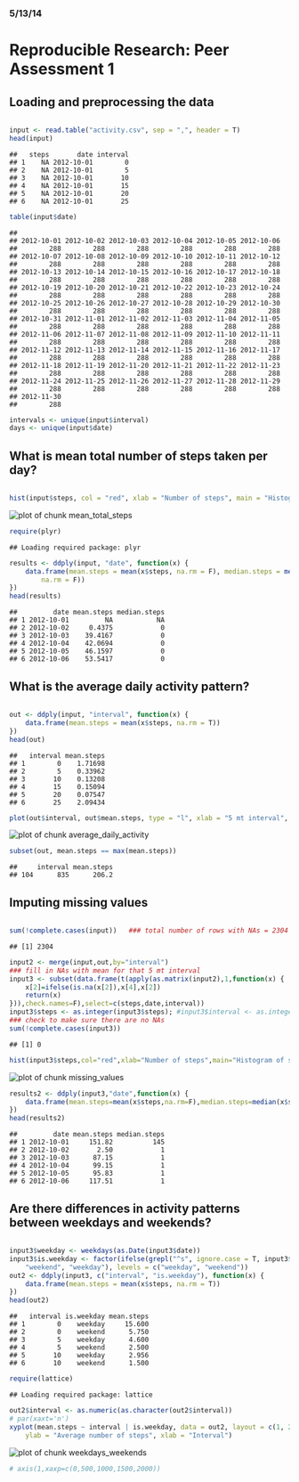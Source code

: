 ### 5/13/14 ###
# Reproducible Research: Peer Assessment 1


## Loading and preprocessing the data


```r

input <- read.table("activity.csv", sep = ",", header = T)
head(input)
```

```
##   steps       date interval
## 1    NA 2012-10-01        0
## 2    NA 2012-10-01        5
## 3    NA 2012-10-01       10
## 4    NA 2012-10-01       15
## 5    NA 2012-10-01       20
## 6    NA 2012-10-01       25
```

```r
table(input$date)
```

```
## 
## 2012-10-01 2012-10-02 2012-10-03 2012-10-04 2012-10-05 2012-10-06 
##        288        288        288        288        288        288 
## 2012-10-07 2012-10-08 2012-10-09 2012-10-10 2012-10-11 2012-10-12 
##        288        288        288        288        288        288 
## 2012-10-13 2012-10-14 2012-10-15 2012-10-16 2012-10-17 2012-10-18 
##        288        288        288        288        288        288 
## 2012-10-19 2012-10-20 2012-10-21 2012-10-22 2012-10-23 2012-10-24 
##        288        288        288        288        288        288 
## 2012-10-25 2012-10-26 2012-10-27 2012-10-28 2012-10-29 2012-10-30 
##        288        288        288        288        288        288 
## 2012-10-31 2012-11-01 2012-11-02 2012-11-03 2012-11-04 2012-11-05 
##        288        288        288        288        288        288 
## 2012-11-06 2012-11-07 2012-11-08 2012-11-09 2012-11-10 2012-11-11 
##        288        288        288        288        288        288 
## 2012-11-12 2012-11-13 2012-11-14 2012-11-15 2012-11-16 2012-11-17 
##        288        288        288        288        288        288 
## 2012-11-18 2012-11-19 2012-11-20 2012-11-21 2012-11-22 2012-11-23 
##        288        288        288        288        288        288 
## 2012-11-24 2012-11-25 2012-11-26 2012-11-27 2012-11-28 2012-11-29 
##        288        288        288        288        288        288 
## 2012-11-30 
##        288
```

```r
intervals <- unique(input$interval)
days <- unique(input$date)
```


## What is mean total number of steps taken per day?

```r

hist(input$steps, col = "red", xlab = "Number of steps", main = "Histogram of steps taken")
```

![plot of chunk mean_total_steps](figure/mean_total_steps.png) 

```r
require(plyr)
```

```
## Loading required package: plyr
```

```r
results <- ddply(input, "date", function(x) {
    data.frame(mean.steps = mean(x$steps, na.rm = F), median.steps = median(x$steps, 
        na.rm = F))
})
head(results)
```

```
##         date mean.steps median.steps
## 1 2012-10-01         NA           NA
## 2 2012-10-02     0.4375            0
## 3 2012-10-03    39.4167            0
## 4 2012-10-04    42.0694            0
## 5 2012-10-05    46.1597            0
## 6 2012-10-06    53.5417            0
```


## What is the average daily activity pattern?

```r

out <- ddply(input, "interval", function(x) {
    data.frame(mean.steps = mean(x$steps, na.rm = T))
})
head(out)
```

```
##   interval mean.steps
## 1        0    1.71698
## 2        5    0.33962
## 3       10    0.13208
## 4       15    0.15094
## 5       20    0.07547
## 6       25    2.09434
```

```r
plot(out$interval, out$mean.steps, type = "l", xlab = "5 mt interval", ylab = "Average # of steps (over all days)")
```

![plot of chunk average_daily_activity](figure/average_daily_activity.png) 

```r
subset(out, mean.steps == max(mean.steps))
```

```
##     interval mean.steps
## 104      835      206.2
```


## Imputing missing values

```r

sum(!complete.cases(input))   ### total number of rows with NAs = 2304 
```

```
## [1] 2304
```

```r
input2 <- merge(input,out,by="interval")
### fill in NAs with mean for that 5 mt interval
input3 <- subset(data.frame(t(apply(as.matrix(input2),1,function(x) {
	x[2]=ifelse(is.na(x[2]),x[4],x[2])
	return(x)
})),check.names=F),select=c(steps,date,interval))
input3$steps <- as.integer(input3$steps); #input3$interval <- as.integer(input3$interval)
### check to make sure there are no NAs
sum(!complete.cases(input3))
```

```
## [1] 0
```

```r
hist(input3$steps,col="red",xlab="Number of steps",main="Histogram of steps taken")
```

![plot of chunk missing_values](figure/missing_values.png) 

```r
results2 <- ddply(input3,"date",function(x) {
	data.frame(mean.steps=mean(x$steps,na.rm=F),median.steps=median(x$steps,na.rm=F))
})
head(results2)
```

```
##         date mean.steps median.steps
## 1 2012-10-01     151.82          145
## 2 2012-10-02       2.50            1
## 3 2012-10-03      87.15            1
## 4 2012-10-04      99.15            1
## 5 2012-10-05      95.83            1
## 6 2012-10-06     117.51            1
```


## Are there differences in activity patterns between weekdays and weekends?

```r

input3$weekday <- weekdays(as.Date(input3$date))
input3$is.weekday <- factor(ifelse(grepl("^s", ignore.case = T, input3$weekday), 
    "weekend", "weekday"), levels = c("weekday", "weekend"))
out2 <- ddply(input3, c("interval", "is.weekday"), function(x) {
    data.frame(mean.steps = mean(x$steps, na.rm = T))
})
head(out2)
```

```
##   interval is.weekday mean.steps
## 1        0    weekday     15.600
## 2        0    weekend      5.750
## 3        5    weekday      4.600
## 4        5    weekend      2.500
## 5       10    weekday      2.956
## 6       10    weekend      1.500
```

```r
require(lattice)
```

```
## Loading required package: lattice
```

```r
out2$interval <- as.numeric(as.character(out2$interval))
# par(xaxt='n')
xyplot(mean.steps ~ interval | is.weekday, data = out2, layout = c(1, 2), type = "l", 
    ylab = "Average number of steps", xlab = "Interval")
```

![plot of chunk weekdays_weekends](figure/weekdays_weekends.png) 

```r
# axis(1,xaxp=c(0,500,1000,1500,2000))
```




